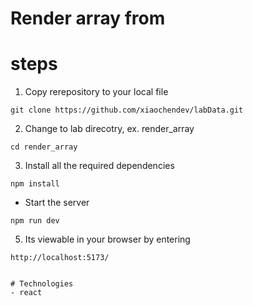 # Render array from 

# steps

1. Copy rerepository to your local file
```
git clone https://github.com/xiaochendev/labData.git
```

2. Change to lab direcotry, ex. render_array
```
cd render_array
```

3. Install all the required dependencies
```
npm install
```

- Start the server
```
npm run dev
```
5. Its viewable in your browser by entering

```
http://localhost:5173/


# Technologies
- react